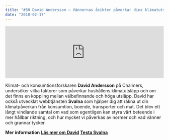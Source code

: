 ```yaml
---
title: "#50 David Andersson – Vännernas åsikter påverkar dina klimatutsläpp"
date: "2018-02-17"
---
```


<iframe src="https://w.soundcloud.com/player/?url=https%3A//api.soundcloud.com/tracks/400952853&amp;color=ff5500&amp;auto_play=false&amp;hide_related=false&amp;show_comments=true&amp;show_user=true&amp;show_reposts=false" width="100%" height="166" frameborder="no" scrolling="no"></iframe>

Klimat- och konsumtionsforskaren **David Andersson** på Chalmers, undersöker vilka faktorer som påverkar hushållens klimatutsläpp och om det finns en koppling mellan välbefinnande och höga utsläpp. David har också utvecklat webbtjänsten **Svalna** som hjälper dig att räkna ut din klimatpåverkan från konsumtion, boende, transporter och mat. Det blev ett långt vindlande samtal om vad som egentligen kan styra vårt beteende i mer hållbar riktning, och hur mycket vi påverkas av normer och vad vänner och grannar tycker.

**Mer information** **[Läs mer om David](https://www.chalmers.se/sv/personal/Sidor/david-andersson.aspx)** **[Testa Svalna](https://www.svalna.se/)**
